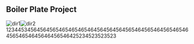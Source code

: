 ## Boiler Plate Project

![dir1](https://github.com/aodhzld45/boiler-plate/assets/71122744/2e534a27-a917-4ab8-837a-0aaa6763a024)![dir2](https://github.com/aodhzld45/boiler-plate/assets/71122744/f1e8d16e-8021-4ac5-9dda-92ccad3aec11) 123445345645645654654654654645645645645654645654645654654645654654645646456546425234523523523




